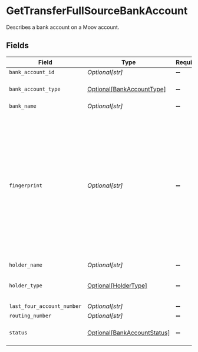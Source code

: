 # GetTransferFullSourceBankAccount

Describes a bank account on a Moov account.


## Fields

| Field                                                                                                                                                                   | Type                                                                                                                                                                    | Required                                                                                                                                                                | Description                                                                                                                                                             | Example                                                                                                                                                                 |
| ----------------------------------------------------------------------------------------------------------------------------------------------------------------------- | ----------------------------------------------------------------------------------------------------------------------------------------------------------------------- | ----------------------------------------------------------------------------------------------------------------------------------------------------------------------- | ----------------------------------------------------------------------------------------------------------------------------------------------------------------------- | ----------------------------------------------------------------------------------------------------------------------------------------------------------------------- |
| `bank_account_id`                                                                                                                                                       | *Optional[str]*                                                                                                                                                         | :heavy_minus_sign:                                                                                                                                                      | UUID v4                                                                                                                                                                 | ec7e1848-dc80-4ab0-8827-dd7fc0737b43                                                                                                                                    |
| `bank_account_type`                                                                                                                                                     | [Optional[BankAccountType]](../../models/shared/bankaccounttype.md)                                                                                                     | :heavy_minus_sign:                                                                                                                                                      | The bank account type                                                                                                                                                   |                                                                                                                                                                         |
| `bank_name`                                                                                                                                                             | *Optional[str]*                                                                                                                                                         | :heavy_minus_sign:                                                                                                                                                      | N/A                                                                                                                                                                     | Chase Bank                                                                                                                                                              |
| `fingerprint`                                                                                                                                                           | *Optional[str]*                                                                                                                                                         | :heavy_minus_sign:                                                                                                                                                      | Once the bank account is linked, we don't reveal the full bank account number. The fingerprint acts as a way to identify whether two linked bank accounts are the same. | 9948962d92a1ce40c9f918cd9ece3a22bde62fb325a2f1fe2e833969de672ba3                                                                                                        |
| `holder_name`                                                                                                                                                           | *Optional[str]*                                                                                                                                                         | :heavy_minus_sign:                                                                                                                                                      | N/A                                                                                                                                                                     | Jules Jackson                                                                                                                                                           |
| `holder_type`                                                                                                                                                           | [Optional[HolderType]](../../models/shared/holdertype.md)                                                                                                               | :heavy_minus_sign:                                                                                                                                                      | The type of holder on a funding source                                                                                                                                  |                                                                                                                                                                         |
| `last_four_account_number`                                                                                                                                              | *Optional[str]*                                                                                                                                                         | :heavy_minus_sign:                                                                                                                                                      | N/A                                                                                                                                                                     | 7000                                                                                                                                                                    |
| `routing_number`                                                                                                                                                        | *Optional[str]*                                                                                                                                                         | :heavy_minus_sign:                                                                                                                                                      | N/A                                                                                                                                                                     |                                                                                                                                                                         |
| `status`                                                                                                                                                                | [Optional[BankAccountStatus]](../../models/shared/bankaccountstatus.md)                                                                                                 | :heavy_minus_sign:                                                                                                                                                      | The bank account status                                                                                                                                                 |                                                                                                                                                                         |